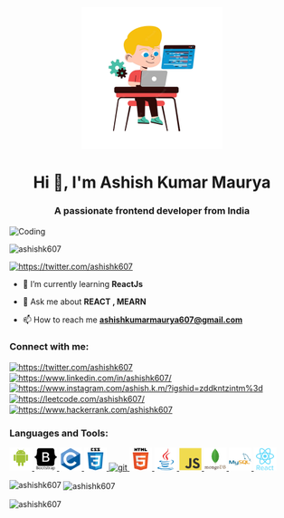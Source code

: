 <div align="center">
<img src="https://github.com/ashishk607/ashishk607/blob/main/boy-coding-with-laptop.png" height="250px" width="250px"/>
</div>
<!-- ![I am GitHub Readme Generator's creator](https://qph.cf2.quoracdn.net/main-qimg-fa7b4bdc3b2f73e749e5c2c646d4ae13) -->
<h1 align="center">Hi 👋, I'm Ashish Kumar Maurya</h1>
<h3 align="center">A passionate frontend developer from India</h3>
<img align="center" alt="Coding" width="400" src="https://cdn.dribbble.com/users/926537/screenshots/4502924/python-2.gif">

<p align="left"> <img src="https://komarev.com/ghpvc/?username=ashishk607&label=Profile%20views&color=0e75b6&style=flat" alt="ashishk607" /> </p>

<p align="left"> <a href="https://twitter.com/https://twitter.com/ashishk607" target="blank"><img src="https://img.shields.io/twitter/follow/https://twitter.com/ashishk607?logo=twitter&style=for-the-badge" alt="https://twitter.com/ashishk607" /></a> </p>

- 🌱 I’m currently learning **ReactJs**

- 💬 Ask me about **REACT , MEARN**

- 📫 How to reach me **ashishkumarmaurya607@gmail.com**

<h3 align="left">Connect with me:</h3>
<p align="left">
<a href="https://twitter.com/https://twitter.com/ashishk607" target="blank"><img align="center" src="https://raw.githubusercontent.com/rahuldkjain/github-profile-readme-generator/master/src/images/icons/Social/twitter.svg" alt="https://twitter.com/ashishk607" height="30" width="40" /></a>
<a href="https://linkedin.com/in/https://www.linkedin.com/in/ashishk607/" target="blank"><img align="center" src="https://raw.githubusercontent.com/rahuldkjain/github-profile-readme-generator/master/src/images/icons/Social/linked-in-alt.svg" alt="https://www.linkedin.com/in/ashishk607/" height="30" width="40" /></a>
<a href="https://instagram.com/https://www.instagram.com/ashish.k.m/?igshid=zddkntzintm%3d" target="blank"><img align="center" src="https://raw.githubusercontent.com/rahuldkjain/github-profile-readme-generator/master/src/images/icons/Social/instagram.svg" alt="https://www.instagram.com/ashish.k.m/?igshid=zddkntzintm%3d" height="30" width="40" /></a>
<a href="https://www.leetcode.com/https://leetcode.com/ashishk607/" target="blank"><img align="center" src="https://raw.githubusercontent.com/rahuldkjain/github-profile-readme-generator/master/src/images/icons/Social/leet-code.svg" alt="https://leetcode.com/ashishk607/" height="30" width="40" /></a>
<a href="https://www.hackerearth.com/https://www.hackerrank.com/ashishk607" target="blank"><img align="center" src="https://raw.githubusercontent.com/rahuldkjain/github-profile-readme-generator/master/src/images/icons/Social/hackerearth.svg" alt="https://www.hackerrank.com/ashishk607" height="30" width="40" /></a>
</p>

<h3 align="left">Languages and Tools:</h3>
<p align="left"> <a href="https://developer.android.com" target="_blank" rel="noreferrer"> <img src="https://raw.githubusercontent.com/devicons/devicon/master/icons/android/android-original-wordmark.svg" alt="android" width="40" height="40"/> </a> <a href="https://getbootstrap.com" target="_blank" rel="noreferrer"> <img src="https://raw.githubusercontent.com/devicons/devicon/master/icons/bootstrap/bootstrap-plain-wordmark.svg" alt="bootstrap" width="40" height="40"/> </a> <a href="https://www.cprogramming.com/" target="_blank" rel="noreferrer"> <img src="https://raw.githubusercontent.com/devicons/devicon/master/icons/c/c-original.svg" alt="c" width="40" height="40"/> </a> <a href="https://www.w3schools.com/css/" target="_blank" rel="noreferrer"> <img src="https://raw.githubusercontent.com/devicons/devicon/master/icons/css3/css3-original-wordmark.svg" alt="css3" width="40" height="40"/> </a> <a href="https://git-scm.com/" target="_blank" rel="noreferrer"> <img src="https://www.vectorlogo.zone/logos/git-scm/git-scm-icon.svg" alt="git" width="40" height="40"/> </a> <a href="https://www.w3.org/html/" target="_blank" rel="noreferrer"> <img src="https://raw.githubusercontent.com/devicons/devicon/master/icons/html5/html5-original-wordmark.svg" alt="html5" width="40" height="40"/> </a> <a href="https://www.java.com" target="_blank" rel="noreferrer"> <img src="https://raw.githubusercontent.com/devicons/devicon/master/icons/java/java-original.svg" alt="java" width="40" height="40"/> </a> <a href="https://developer.mozilla.org/en-US/docs/Web/JavaScript" target="_blank" rel="noreferrer"> <img src="https://raw.githubusercontent.com/devicons/devicon/master/icons/javascript/javascript-original.svg" alt="javascript" width="40" height="40"/> </a> <a href="https://www.mongodb.com/" target="_blank" rel="noreferrer"> <img src="https://raw.githubusercontent.com/devicons/devicon/master/icons/mongodb/mongodb-original-wordmark.svg" alt="mongodb" width="40" height="40"/> </a> <a href="https://www.mysql.com/" target="_blank" rel="noreferrer"> <img src="https://raw.githubusercontent.com/devicons/devicon/master/icons/mysql/mysql-original-wordmark.svg" alt="mysql" width="40" height="40"/> </a> <a href="https://reactjs.org/" target="_blank" rel="noreferrer"> <img src="https://raw.githubusercontent.com/devicons/devicon/master/icons/react/react-original-wordmark.svg" alt="react" width="40" height="40"/> </a> </p>

<p><img align="left" src="https://github-readme-stats.vercel.app/api/top-langs?username=ashishk607&show_icons=true&locale=en&layout=compact" alt="ashishk607" /></p>

<p>&nbsp;<img align="center" src="https://github-readme-stats.vercel.app/api?username=ashishk607&show_icons=true&locale=en" alt="ashishk607" /></p>

<p><img align="center" src="https://github-readme-streak-stats.herokuapp.com/?user=ashishk607&" alt="ashishk607" /></p>
